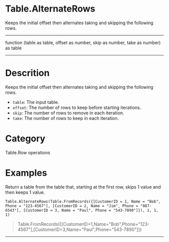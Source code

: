 ﻿# Table.AlternateRows
Keeps the initial offset then alternates taking and skipping the following rows.
***
function (table as table, offset as number, skip as number, take as number) as table
***
# Descrition 
Keeps the initial offset then alternates taking and skipping the following rows.
    <ul>
       <li><code>table</code>: The input table.</li>
       <li><code>offset</code>: The number of rows to keep before starting iterations.</li>
       <li><code>skip</code>: The number of rows to remove in each iteration.</li>
       <li><code>take</code>: The number of rows to keep in each iteration.</li>
    </ul>
    
# Category 
Table.Row operations
# Examples 
Return a table from the table that, starting at the first row, skips 1 value and then keeps 1 value.
```
Table.AlternateRows(Table.FromRecords({[CustomerID = 1, Name = "Bob", Phone = "123-4567"], [CustomerID = 2, Name = "Jim", Phone = "987-6543"], [CustomerID = 3, Name = "Paul", Phone = "543-7890"]}), 1, 1, 1)
```
> Table.FromRecords({[CustomerID=1,Name="Bob",Phone="123-4567"],[CustomerID=3,Name="Paul",Phone="543-7890"]})
***
